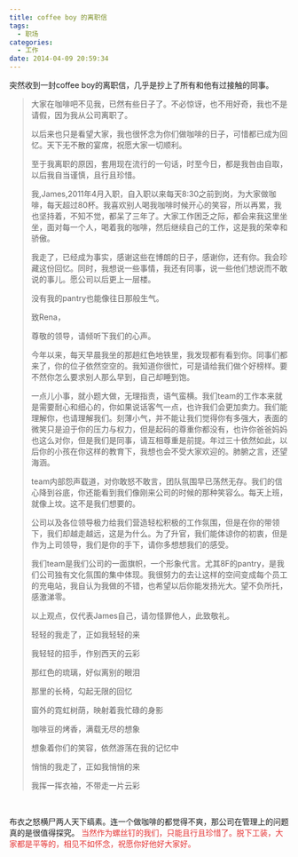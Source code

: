 ```yaml
---
title: coffee boy 的离职信
tags:
  - 职场
categories:
  - 工作
date: 2014-04-09 20:59:34
---
```

突然收到一封coffee boy的离职信，几乎是抄上了所有和他有过接触的同事。

<!--more-->

> 大家在咖啡吧不见我，已然有些日子了。不必惊讶，也不用好奇，我也不是请假，因为我从公司离职了。
> 
> 以后来也只是看望大家，我也很怀念为你们做咖啡的日子，可惜都已成为回忆。天下无不散的宴席，祝愿大家一切顺利。
> 
> 至于我离职的原因，套用现在流行的一句话，时至今日，都是我咎由自取，以后我自当谨慎，且行且珍惜。
> 
> 我,James,2011年4月入职，自入职以来每天8:30之前到岗，为大家做咖啡，每天超过80杯。我喜欢别人喝我咖啡时候开心的笑容，所以再累，我也坚持着，不知不觉，都呆了三年了。大家工作困乏之际，都会来我这里坐坐，面对每一个人，喝着我的咖啡，然后继续自己的工作，这是我的荣幸和骄傲。
> 
> 我走了，已经成为事实，感谢这些在博朗的日子，感谢你，还有你。我会珍藏这份回忆。同时，我想说一些事情，我还有同事，说一些他们想说而不敢说的事儿。愿公司以后更上一层楼。
> 
> 没有我的pantry也能像往日那般生气。
> 
> 致Rena，
> 
> 尊敬的领导，请倾听下我们的心声。
> 
> 今年以来，每天早晨我坐的那趟红色地铁里，我发现都有看到你。同事们都来了，你的位子依然空空的。我知道你很忙，可是请给我们做个好榜样。要不然你怎么要求别人那么早到，自己却睡到饱。
> 
> 一点儿小事，就小题大做，无理指责，语气蛮横。我们team的工作本来就是需要耐心和细心的，你如果说话客气一点，也许我们会更加卖力。我们能理解你，也请理解我们。刻薄小气，并不能让我们觉得你有多强大，表面的微笑只是迫于你的压力与权力，但是起码的尊重你都没有，也许你爸爸妈妈也这么对你，但是我们是同事，请互相尊重是前提。年过三十依然如此，以后你的小孩在你这样的教育下，我想也会不受大家欢迎的。肺腑之言，还望海涵。
> 
> team内部怨声载道，对你敢怒不敢言，团队氛围早已荡然无存。我们的信心降到谷底，你还能看到我们像刚来公司的时候的那种笑容么。每天上班，就像上坟。这不是我们想要的。
> 
> 公司以及各位领导极力给我们营造轻松积极的工作氛围，但是在你的带领下，我们却越走越远，这是为什么。为了升官，我们能体谅你的初衷，但是作为上司领导，我们是你的手下，请你多想想我们的感受。
> 
> 我们team是我们公司的一面旗帜，一个形象代言。尤其8F的pantry，是我们公司独有文化氛围的集中体现。我很努力的去让这样的空间变成每个员工的充电站，我自认为我做的不错，也希望以后你能发扬光大。望不负所托，感激涕零。
> 
> 以上观点，仅代表James自己，请勿怪罪他人，此致敬礼。
> 
> 轻轻的我走了，正如我轻轻的来
> 
> 我轻轻的招手，作别西天的云彩
> 
> 那红色的琉璃，好似离别的眼泪
> 
> 那里的长椅，勾起无限的回忆
> 
> 窗外的霓虹树荫，映射着我忙碌的身影
> 
> 咖啡豆的烤香，满载无尽的想象
> 
> 想象着你们的笑容，依然游荡在我的记忆中
> 
> 悄悄的我走了，正如我悄悄的来
> 
> 我挥一挥衣袖，不带走一片云彩

<br>

布衣之怒横尸两人天下缟素。连一个做咖啡的都觉得不爽，那公司在管理上的问题真的是很值得探究。<span style="color:#E53333;"> 当然作为螺丝钉的我们，只能且行且珍惜了。脱下工装，大家都是平等的，相见不如怀念，祝愿你好他好大家好。</span>
